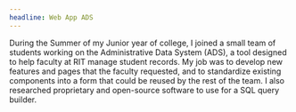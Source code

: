 ```yaml
---
headline: Web App ADS
---
```

During the Summer of my Junior year of college, I joined a small team of students working on the Administrative Data System (ADS), a tool designed to help faculty at RIT manage student records. My job was to develop new features and pages that the faculty requested, and to standardize existing components into a form that could be reused by the rest of the team. I also researched proprietary and open-source software to use for a SQL query builder.